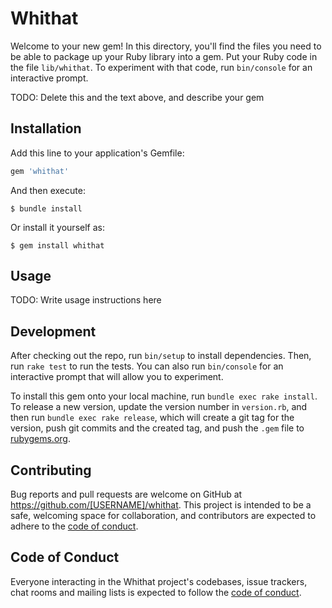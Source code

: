# Whithat

Welcome to your new gem! In this directory, you'll find the files you need to be able to package up your Ruby library into a gem. Put your Ruby code in the file `lib/whithat`. To experiment with that code, run `bin/console` for an interactive prompt.

TODO: Delete this and the text above, and describe your gem

## Installation

Add this line to your application's Gemfile:

```ruby
gem 'whithat'
```

And then execute:

    $ bundle install

Or install it yourself as:

    $ gem install whithat

## Usage

TODO: Write usage instructions here

## Development

After checking out the repo, run `bin/setup` to install dependencies. Then, run `rake test` to run the tests. You can also run `bin/console` for an interactive prompt that will allow you to experiment.

To install this gem onto your local machine, run `bundle exec rake install`. To release a new version, update the version number in `version.rb`, and then run `bundle exec rake release`, which will create a git tag for the version, push git commits and the created tag, and push the `.gem` file to [rubygems.org](https://rubygems.org).

## Contributing

Bug reports and pull requests are welcome on GitHub at https://github.com/[USERNAME]/whithat. This project is intended to be a safe, welcoming space for collaboration, and contributors are expected to adhere to the [code of conduct](https://github.com/[USERNAME]/whithat/blob/Master/CODE_OF_CONDUCT.md).

## Code of Conduct

Everyone interacting in the Whithat project's codebases, issue trackers, chat rooms and mailing lists is expected to follow the [code of conduct](https://github.com/[USERNAME]/whithat/blob/Master/CODE_OF_CONDUCT.md).
